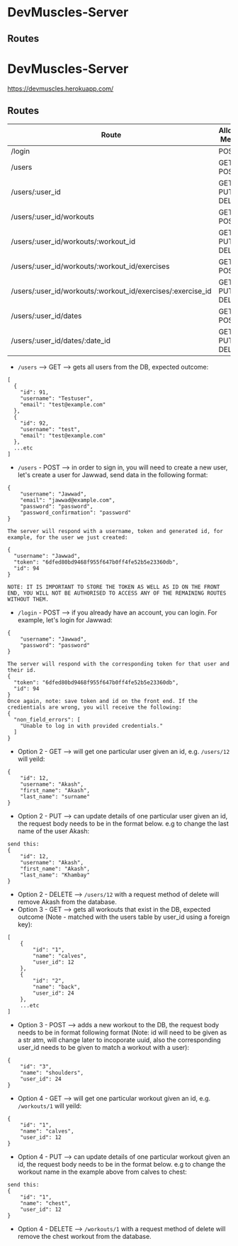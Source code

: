 # DevMuscles-Server

## Routes
# DevMuscles-Server
https://devmuscles.herokuapp.com/
## Routes

|Route|Allowable Methods|
|---|---|
|/login|POST|
|/users|GET, POST|
|/users/:user_id|GET, PUT, DELETE|
|/users/:user_id/workouts|GET, POST|
|/users/:user_id/workouts/:workout_id|GET, PUT, DELETE|
|/users/:user_id/workouts/:workout_id/exercises|GET, POST|
|/users/:user_id/workouts/:workout_id/exercises/:exercise_id|GET, PUT, DELETE|
|/users/:user_id/dates|GET, POST|
|/users/:user_id/dates/:date_id|GET, PUT, DELETE|

- ```/users``` --> GET --> gets all users from the DB, expected outcome:
```
[
  {
    "id": 91,
    "username": "Testuser",
    "email": "test@example.com"
  },
  {
    "id": 92,
    "username": "test",
    "email": "test@example.com"
  },
  ...etc
]
```
- ```/users``` - POST --> in order to sign in, you will need to create a new user, let's create a user for Jawwad, send data in the following format:
```
{
    "username": "Jawwad",
    "email": "jawwad@example.com",
    "password": "password",
    "password_confirmation": "password"
}

The server will respond with a username, token and generated id, for example, for the user we just created:

{
  "username": "Jawwad",
  "token": "6dfed80bd9468f955f647b0ff4fe52b5e23360db",
  "id": 94
}

NOTE: IT IS IMPORTANT TO STORE THE TOKEN AS WELL AS ID ON THE FRONT END, YOU WILL NOT BE AUTHORISED TO ACCESS ANY OF THE REMAINING ROUTES WITHOUT THEM.
```

- ```/login``` - POST --> if you already have an account, you can login. For example, let's login for Jawwad:
```
{
    "username": "Jawwad",
    "password": "password"
}

The server will respond with the corresponding token for that user and their id.
{
  "token": "6dfed80bd9468f955f647b0ff4fe52b5e23360db",
  "id": 94
}
Once again, note: save token and id on the front end. If the credientials are wrong, you will receive the following:
{
  "non_field_errors": [
    "Unable to log in with provided credentials."
  ]
}
```

- Option 2 - GET --> will get one particular user given an id, e.g. ```/users/12``` will yeild:
```
{
    "id": 12,
    "username": "Akash",
    "first_name": "Akash",
    "last_name": "surname"
}
```
- Option 2 - PUT --> can update details of one particular user given an id, the request body needs to be in the format below. e.g to change the last name of the user Akash:

```
send this:
{
    "id": 12,
    "username": "Akash",
    "first_name": "Akash",
    "last_name": "Khambay"
}
```
- Option 2 - DELETE --> ```/users/12``` with a request method of delete will remove Akash from the database.
- Option 3 - GET --> gets all workouts that exist in the DB, expected outcome (Note - matched with the users table by user_id using a foreign key):
```
[
    {
        "id": "1",
        "name": "calves",
        "user_id": 12
    },
    {
        "id": "2",
        "name": "back",
        "user_id": 24
    },
    ...etc
]
```
- Option 3 - POST --> adds a new workout to the DB, the request body needs to be in format following format (Note: id will need to be given as a str atm, will change later to incoporate uuid, also the corresponding user_id needs to be given to match a workout with a user):
```
{
    "id": "3",
    "name": "shoulders",
    "user_id": 24
}
```
- Option 4 - GET --> will get one particular workout given an id, e.g. ```/workouts/1``` will yeild:
```
{
    "id": "1",
    "name": "calves",
    "user_id": 12
}
```
- Option 4 - PUT --> can update details of one particular workout given an id, the request body needs to be in the format below. e.g to change the workout name in the example above from calves to chest:

```
send this:
{
    "id": "1",
    "name": "chest",
    "user_id": 12
}
```
- Option 4 - DELETE --> ```/workouts/1``` with a request method of delete will remove the chest workout from the database.
